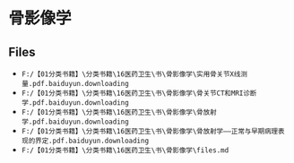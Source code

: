 # 骨影像学

## Files

- `F:/【01分类书籍】\分类书籍\16医药卫生\书\骨影像学\实用骨关节X线测量.pdf.baiduyun.downloading`
- `F:/【01分类书籍】\分类书籍\16医药卫生\书\骨影像学\骨关节CT和MRI诊断学.pdf.baiduyun.downloading`
- `F:/【01分类书籍】\分类书籍\16医药卫生\书\骨影像学\骨放射学.pdf.baiduyun.downloading`
- `F:/【01分类书籍】\分类书籍\16医药卫生\书\骨影像学\骨放射学——正常与早期病理表现的界定.pdf.baiduyun.downloading`
- `F:/【01分类书籍】\分类书籍\16医药卫生\书\骨影像学\files.md`
